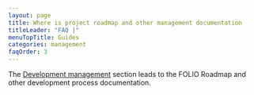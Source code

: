 ```yaml
---
layout: page
title: Where is project roadmap and other management documentation
titleLeader: "FAQ |"
menuTopTitle: Guides
categories: management
faqOrder: 3
---
```


The [Development management](/guides/#development-management) section leads to the FOLIO Roadmap and other development process documentation.
